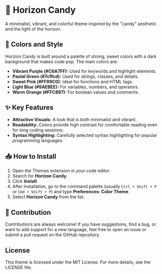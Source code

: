 # 🍭 Horizon Candy

A minimalist, vibrant, and colorful theme inspired by the "candy" aesthetic and the light of the horizon.


## 🎨 Colors and Style

Horizon Candy is built around a palette of strong, sweet colors with a dark background that makes code pop. The main colors are:

* **Vibrant Purple (#C6A7FF):** Used for keywords and highlight elements.
* **Pastel Green (#7cffcd):** Used for strings, classes, and details.
* **Sweet Pink (#FF99C0):** Ideal for functions and HTML tags.
* **Light Blue (#9AEBEE):** For variables, numbers, and operators.
* **Warm Orange (#FFC887):** For boolean values and comments.

## ✨ Key Features

* **Attractive Visuals:** A look that is both minimalist and vibrant.
* **Readability:** Colors provide high contrast for comfortable reading even for long coding sessions.
* **Syntax Highlighting:** Carefully selected syntax highlighting for popular programming languages.

## 📥 How to Install

1. Open the Themes extension in your code editor.
2. Search for **Horizon Candy**.
3. Click **Install**.
4. After installation, go to the command palette (usually `Ctrl + Shift + P` or `Cmd + Shift + P`) and type **Preferences: Color Theme**.
5. Select **Horizon Candy** from the list.

## 🤝 Contribution

Contributions are always welcome! If you have suggestions, find a bug, or want to add support for a new language, feel free to open an issue or submit a pull request on the GitHub repository.

## License

This theme is licensed under the MIT License. For more details, see the LICENSE file.
